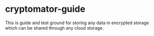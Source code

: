 # cryptomator-guide
This is guide and test ground for storing any data in encrypted storage which can be shared through any cloud storage.
